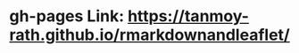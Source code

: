 # gh-pages Link: <a href="https://tanmoy-rath.github.io/rmarkdownandleaflet/">https://tanmoy-rath.github.io/rmarkdownandleaflet/</a>